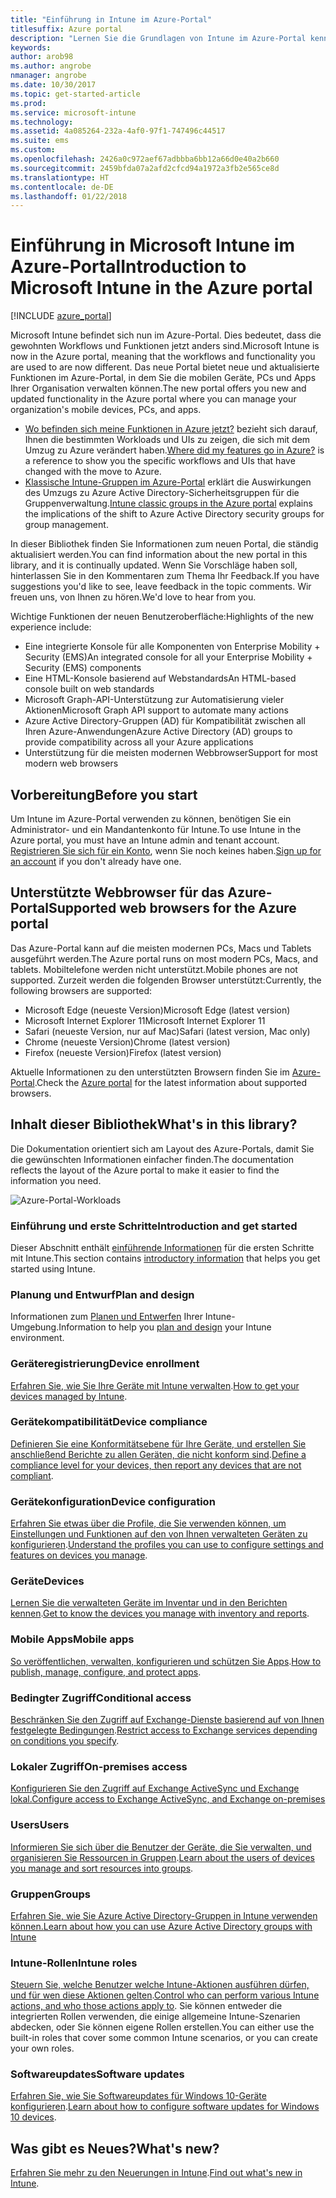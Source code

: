 ```yaml
---
title: "Einführung in Intune im Azure-Portal"
titlesuffix: Azure portal
description: "Lernen Sie die Grundlagen von Intune im Azure-Portal kennen, und erfahren Sie, wie es Ihnen beim Verwalten Ihrer Geräte helfen kann."
keywords: 
author: arob98
ms.author: angrobe
nmanager: angrobe
ms.date: 10/30/2017
ms.topic: get-started-article
ms.prod: 
ms.service: microsoft-intune
ms.technology: 
ms.assetid: 4a085264-232a-4af0-97f1-747496c44517
ms.suite: ems
ms.custom: 
ms.openlocfilehash: 2426a0c972aef67adbbba6bb12a66d0e40a2b660
ms.sourcegitcommit: 2459bfda07a2afd2cfcd94a1972a3fb2e565ce8d
ms.translationtype: HT
ms.contentlocale: de-DE
ms.lasthandoff: 01/22/2018
---
```

# <a name="introduction-to-microsoft-intune-in-the-azure-portal"></a><span data-ttu-id="f67a2-103">Einführung in Microsoft Intune im Azure-Portal</span><span class="sxs-lookup"><span data-stu-id="f67a2-103">Introduction to Microsoft Intune in the Azure portal</span></span>


[!INCLUDE [azure_portal](./includes/azure_portal.md)]

<span data-ttu-id="f67a2-104">Microsoft Intune befindet sich nun im Azure-Portal. Dies bedeutet, dass die gewohnten Workflows und Funktionen jetzt anders sind.</span><span class="sxs-lookup"><span data-stu-id="f67a2-104">Microsoft Intune is now in the Azure portal, meaning that the workflows and functionality you are used to are now different.</span></span>
<span data-ttu-id="f67a2-105">Das neue Portal bietet neue und aktualisierte Funktionen im Azure-Portal, in dem Sie die mobilen Geräte, PCs und Apps Ihrer Organisation verwalten können.</span><span class="sxs-lookup"><span data-stu-id="f67a2-105">The new portal offers you new and updated functionality in the Azure portal where you can manage your organization's mobile devices, PCs, and apps.</span></span>

* <span data-ttu-id="f67a2-106">[Wo befinden sich meine Funktionen in Azure jetzt?](ui-changes.md) bezieht sich darauf, Ihnen die bestimmten Workloads und UIs zu zeigen, die sich mit dem Umzug zu Azure verändert haben.</span><span class="sxs-lookup"><span data-stu-id="f67a2-106">[Where did my features go in Azure?](ui-changes.md) is a reference to show you the specific workflows and UIs that have changed with the move to Azure.</span></span>
* <span data-ttu-id="f67a2-107">[Klassische Intune-Gruppen im Azure-Portal](groups-get-started.md) erklärt die Auswirkungen des Umzugs zu Azure Active Directory-Sicherheitsgruppen für die Gruppenverwaltung.</span><span class="sxs-lookup"><span data-stu-id="f67a2-107">[Intune classic groups in the Azure portal](groups-get-started.md) explains the implications of the shift to Azure Active Directory security groups for group management.</span></span>




<span data-ttu-id="f67a2-108">In dieser Bibliothek finden Sie Informationen zum neuen Portal, die ständig aktualisiert werden.</span><span class="sxs-lookup"><span data-stu-id="f67a2-108">You can find information about the new portal in this library, and it is continually updated.</span></span> <span data-ttu-id="f67a2-109">Wenn Sie Vorschläge haben soll, hinterlassen Sie in den Kommentaren zum Thema Ihr Feedback.</span><span class="sxs-lookup"><span data-stu-id="f67a2-109">If you have suggestions you'd like to see, leave feedback in the topic comments.</span></span> <span data-ttu-id="f67a2-110">Wir freuen uns, von Ihnen zu hören.</span><span class="sxs-lookup"><span data-stu-id="f67a2-110">We'd love to hear from you.</span></span>

<span data-ttu-id="f67a2-111">Wichtige Funktionen der neuen Benutzeroberfläche:</span><span class="sxs-lookup"><span data-stu-id="f67a2-111">Highlights of the new experience include:</span></span>

- <span data-ttu-id="f67a2-112">Eine integrierte Konsole für alle Komponenten von Enterprise Mobility + Security (EMS)</span><span class="sxs-lookup"><span data-stu-id="f67a2-112">An integrated console for all your Enterprise Mobility + Security (EMS) components</span></span>
- <span data-ttu-id="f67a2-113">Eine HTML-Konsole basierend auf Webstandards</span><span class="sxs-lookup"><span data-stu-id="f67a2-113">An HTML-based console built on web standards</span></span>
- <span data-ttu-id="f67a2-114">Microsoft Graph-API-Unterstützung zur Automatisierung vieler Aktionen</span><span class="sxs-lookup"><span data-stu-id="f67a2-114">Microsoft Graph API support to automate many actions</span></span>
- <span data-ttu-id="f67a2-115">Azure Active Directory-Gruppen (AD) für Kompatibilität zwischen all Ihren Azure-Anwendungen</span><span class="sxs-lookup"><span data-stu-id="f67a2-115">Azure Active Directory (AD) groups to provide compatibility across all your Azure applications</span></span>
- <span data-ttu-id="f67a2-116">Unterstützung für die meisten modernen Webbrowser</span><span class="sxs-lookup"><span data-stu-id="f67a2-116">Support for most modern web browsers</span></span>

## <a name="before-you-start"></a><span data-ttu-id="f67a2-117">Vorbereitung</span><span class="sxs-lookup"><span data-stu-id="f67a2-117">Before you start</span></span>

<span data-ttu-id="f67a2-118">Um Intune im Azure-Portal verwenden zu können, benötigen Sie ein Administrator- und ein Mandantenkonto für Intune.</span><span class="sxs-lookup"><span data-stu-id="f67a2-118">To use Intune in the Azure portal, you must have an Intune admin and tenant account.</span></span> <span data-ttu-id="f67a2-119">[Registrieren Sie sich für ein Konto](https://portal.office.com/Signup/Signup.aspx?OfferId=40BE278A-DFD1-470a-9EF7-9F2596EA7FF9&dl=INTUNE_A&ali=1#0%20), wenn Sie noch keines haben.</span><span class="sxs-lookup"><span data-stu-id="f67a2-119">[Sign up for an account](https://portal.office.com/Signup/Signup.aspx?OfferId=40BE278A-DFD1-470a-9EF7-9F2596EA7FF9&dl=INTUNE_A&ali=1#0%20) if you don't already have one.</span></span>

## <a name="supported-web-browsers-for-the-azure-portal"></a><span data-ttu-id="f67a2-120">Unterstützte Webbrowser für das Azure-Portal</span><span class="sxs-lookup"><span data-stu-id="f67a2-120">Supported web browsers for the Azure portal</span></span>

<span data-ttu-id="f67a2-121">Das Azure-Portal kann auf die meisten modernen PCs, Macs und Tablets ausgeführt werden.</span><span class="sxs-lookup"><span data-stu-id="f67a2-121">The Azure portal runs on most modern PCs, Macs, and tablets.</span></span> <span data-ttu-id="f67a2-122">Mobiltelefone werden nicht unterstützt.</span><span class="sxs-lookup"><span data-stu-id="f67a2-122">Mobile phones are not supported.</span></span>
<span data-ttu-id="f67a2-123">Zurzeit werden die folgenden Browser unterstützt:</span><span class="sxs-lookup"><span data-stu-id="f67a2-123">Currently, the following browsers are supported:</span></span>

- <span data-ttu-id="f67a2-124">Microsoft Edge (neueste Version)</span><span class="sxs-lookup"><span data-stu-id="f67a2-124">Microsoft Edge (latest version)</span></span>
- <span data-ttu-id="f67a2-125">Microsoft Internet Explorer 11</span><span class="sxs-lookup"><span data-stu-id="f67a2-125">Microsoft Internet Explorer 11</span></span>
- <span data-ttu-id="f67a2-126">Safari (neueste Version, nur auf Mac)</span><span class="sxs-lookup"><span data-stu-id="f67a2-126">Safari (latest version, Mac only)</span></span>
- <span data-ttu-id="f67a2-127">Chrome (neueste Version)</span><span class="sxs-lookup"><span data-stu-id="f67a2-127">Chrome (latest version)</span></span>
- <span data-ttu-id="f67a2-128">Firefox (neueste Version)</span><span class="sxs-lookup"><span data-stu-id="f67a2-128">Firefox (latest version)</span></span>

<span data-ttu-id="f67a2-129">Aktuelle Informationen zu den unterstützten Browsern finden Sie im [Azure-Portal](https://docs.microsoft.com/azure/azure-preview-portal-supported-browsers-devices).</span><span class="sxs-lookup"><span data-stu-id="f67a2-129">Check the [Azure portal](https://docs.microsoft.com/azure/azure-preview-portal-supported-browsers-devices) for the latest information about supported browsers.</span></span>

## <a name="whats-in-this-library"></a><span data-ttu-id="f67a2-130">Inhalt dieser Bibliothek</span><span class="sxs-lookup"><span data-stu-id="f67a2-130">What's in this library?</span></span>

<span data-ttu-id="f67a2-131">Die Dokumentation orientiert sich am Layout des Azure-Portals, damit Sie die gewünschten Informationen einfacher finden.</span><span class="sxs-lookup"><span data-stu-id="f67a2-131">The documentation reflects the layout of the Azure portal to make it easier to find the information you need.</span></span>

![Azure-Portal-Workloads](./media/azure-portal-workloads.png)

### <a name="introduction-and-get-started"></a><span data-ttu-id="f67a2-133">Einführung und erste Schritte</span><span class="sxs-lookup"><span data-stu-id="f67a2-133">Introduction and get started</span></span>
<span data-ttu-id="f67a2-134">Dieser Abschnitt enthält [einführende Informationen](introduction-intune.md) für die ersten Schritte mit Intune.</span><span class="sxs-lookup"><span data-stu-id="f67a2-134">This section contains [introductory information](introduction-intune.md) that helps you get started using Intune.</span></span>
### <a name="plan-and-design"></a><span data-ttu-id="f67a2-135">Planung und Entwurf</span><span class="sxs-lookup"><span data-stu-id="f67a2-135">Plan and design</span></span>
<span data-ttu-id="f67a2-136">Informationen zum [Planen und Entwerfen](/intune-classic/plan-design/introduction) Ihrer Intune-Umgebung.</span><span class="sxs-lookup"><span data-stu-id="f67a2-136">Information to help you [plan and design](/intune-classic/plan-design/introduction) your Intune environment.</span></span>
### <a name="device-enrollment"></a><span data-ttu-id="f67a2-137">Geräteregistrierung</span><span class="sxs-lookup"><span data-stu-id="f67a2-137">Device enrollment</span></span>
<span data-ttu-id="f67a2-138">[Erfahren Sie, wie Sie Ihre Geräte mit Intune verwalten](device-enrollment.md).</span><span class="sxs-lookup"><span data-stu-id="f67a2-138">[How to get your devices managed by Intune](device-enrollment.md).</span></span>
### <a name="device-compliance"></a><span data-ttu-id="f67a2-139">Gerätekompatibilität</span><span class="sxs-lookup"><span data-stu-id="f67a2-139">Device compliance</span></span>
<span data-ttu-id="f67a2-140">[Definieren Sie eine Konformitätsebene für Ihre Geräte, und erstellen Sie anschließend Berichte zu allen Geräten, die nicht konform sind](device-compliance.md).</span><span class="sxs-lookup"><span data-stu-id="f67a2-140">[Define a compliance level for your devices, then report any devices that are not compliant](device-compliance.md).</span></span>
### <a name="device-configuration"></a><span data-ttu-id="f67a2-141">Gerätekonfiguration</span><span class="sxs-lookup"><span data-stu-id="f67a2-141">Device configuration</span></span>
<span data-ttu-id="f67a2-142">[Erfahren Sie etwas über die Profile, die Sie verwenden können, um Einstellungen und Funktionen auf den von Ihnen verwalteten Geräten zu konfigurieren](device-profiles.md).</span><span class="sxs-lookup"><span data-stu-id="f67a2-142">[Understand the profiles you can use to configure settings and features on devices you manage](device-profiles.md).</span></span>
### <a name="devices"></a><span data-ttu-id="f67a2-143">Geräte</span><span class="sxs-lookup"><span data-stu-id="f67a2-143">Devices</span></span>
<span data-ttu-id="f67a2-144">[Lernen Sie die verwalteten Geräte im Inventar und in den Berichten kennen](device-management.md).</span><span class="sxs-lookup"><span data-stu-id="f67a2-144">[Get to know the devices you manage with inventory and reports](device-management.md).</span></span>
### <a name="mobile-apps"></a><span data-ttu-id="f67a2-145">Mobile Apps</span><span class="sxs-lookup"><span data-stu-id="f67a2-145">Mobile apps</span></span>
<span data-ttu-id="f67a2-146">[So veröffentlichen, verwalten, konfigurieren und schützen Sie Apps](app-management.md).</span><span class="sxs-lookup"><span data-stu-id="f67a2-146">[How to publish, manage, configure, and protect apps](app-management.md).</span></span>
### <a name="conditional-access"></a><span data-ttu-id="f67a2-147">Bedingter Zugriff</span><span class="sxs-lookup"><span data-stu-id="f67a2-147">Conditional access</span></span>
<span data-ttu-id="f67a2-148">[Beschränken Sie den Zugriff auf Exchange-Dienste basierend auf von Ihnen festgelegte Bedingungen](conditional-access.md).</span><span class="sxs-lookup"><span data-stu-id="f67a2-148">[Restrict access to Exchange services depending on conditions you specify](conditional-access.md).</span></span>
### <a name="on-premises-access"></a><span data-ttu-id="f67a2-149">Lokaler Zugriff</span><span class="sxs-lookup"><span data-stu-id="f67a2-149">On-premises access</span></span>
[<span data-ttu-id="f67a2-150">Konfigurieren Sie den Zugriff auf Exchange ActiveSync und Exchange lokal.</span><span class="sxs-lookup"><span data-stu-id="f67a2-150">Configure access to Exchange ActiveSync, and Exchange on-premises</span></span>](/intune-classic/deploy-use/mobile-device-management-with-exchange-activesync-and-microsoft-intune)
### <a name="users"></a><span data-ttu-id="f67a2-151">Users</span><span class="sxs-lookup"><span data-stu-id="f67a2-151">Users</span></span>
<span data-ttu-id="f67a2-152">[Informieren Sie sich über die Benutzer der Geräte, die Sie verwalten, und organisieren Sie Ressourcen in Gruppen](users-add.md).</span><span class="sxs-lookup"><span data-stu-id="f67a2-152">[Learn about the users of devices you manage and sort resources into groups](users-add.md).</span></span>
### <a name="groups"></a><span data-ttu-id="f67a2-153">Gruppen</span><span class="sxs-lookup"><span data-stu-id="f67a2-153">Groups</span></span>
[<span data-ttu-id="f67a2-154">Erfahren Sie, wie Sie Azure Active Directory-Gruppen in Intune verwenden können.</span><span class="sxs-lookup"><span data-stu-id="f67a2-154">Learn about how you can use Azure Active Directory groups with Intune</span></span>](groups-get-started.md)
### <a name="intune-roles"></a><span data-ttu-id="f67a2-155">Intune-Rollen</span><span class="sxs-lookup"><span data-stu-id="f67a2-155">Intune roles</span></span>
<span data-ttu-id="f67a2-156">[Steuern Sie, welche Benutzer welche Intune-Aktionen ausführen dürfen, und für wen diese Aktionen gelten](role-based-access-control.md).</span><span class="sxs-lookup"><span data-stu-id="f67a2-156">[Control who can perform various Intune actions, and who those actions apply to](role-based-access-control.md).</span></span> <span data-ttu-id="f67a2-157">Sie können entweder die integrierten Rollen verwenden, die einige allgemeine Intune-Szenarien abdecken, oder Sie können eigene Rollen erstellen.</span><span class="sxs-lookup"><span data-stu-id="f67a2-157">You can either use the built-in roles that cover some common Intune scenarios, or you can create your own roles.</span></span>
### <a name="software-updates"></a><span data-ttu-id="f67a2-158">Softwareupdates</span><span class="sxs-lookup"><span data-stu-id="f67a2-158">Software updates</span></span>
<span data-ttu-id="f67a2-159">[Erfahren Sie, wie Sie Softwareupdates für Windows 10-Geräte konfigurieren](windows-update-for-business-configure.md).</span><span class="sxs-lookup"><span data-stu-id="f67a2-159">[Learn about how to configure software updates for Windows 10 devices](windows-update-for-business-configure.md).</span></span>



## <a name="whats-new"></a><span data-ttu-id="f67a2-160">Was gibt es Neues?</span><span class="sxs-lookup"><span data-stu-id="f67a2-160">What's new?</span></span>

<span data-ttu-id="f67a2-161">[Erfahren Sie mehr zu den Neuerungen in Intune](whats-new.md).</span><span class="sxs-lookup"><span data-stu-id="f67a2-161">[Find out what's new in Intune](whats-new.md).</span></span>
